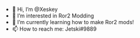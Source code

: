 - 👋 Hi, I’m @Xeskey
- 👀 I’m interested in Ror2 Modding
- 🌱 I’m currently learning how to make Ror2 mods!
- 📫 How to reach me: Jetski#9889

<!---
Xeskey/Xeskey is a ✨ special ✨ repository because its `README.md` (this file) appears on your GitHub profile.
You can click the Preview link to take a look at your changes.
--->
